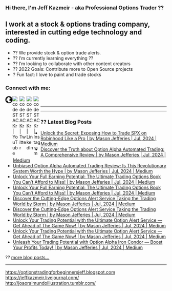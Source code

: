 

<!--
**jeffkazmeir/jeffkazmeir** is a ✨ _special_ ✨ repository because its `README.md` (this file) appears on your GitHub profile.

Here are some ideas to get you started:

- 🔭 I’m currently working on ...
- 🌱 I’m currently learning ...
- 👯 I’m looking to collaborate on ...
- 🤔 I’m looking for help with ...
- 💬 Ask me about ...
- 📫 How to reach me: ...
- 😄 Pronouns: ...
- ⚡ Fun fact: ...
-->
### Hi there, I'm Jeff Kazmeir - aka Professional Options Trader ??
## I work at a stock & options trading company, interested in cutting edge technology and coding.

- ?? We provide stock & option trade alerts.
- ?? I’m currently learning everything ??
- ?? I’m looking to collaborate with other content creators
- ?? 2022 Goals: Contribute more to Open Source projects
- ? Fun fact: I love to paint and trade stocks


### Connect with me:

[<img align="left" alt="codeSTACKr.com" width="22px" src="https://raw.githubusercontent.com/iconic/open-iconic/master/svg/globe.svg" />][website]
[<img align="left" alt="codeSTACKr | YouTube" width="22px" src="https://cdn.jsdelivr.net/npm/simple-icons@v3/icons/youtube.svg" />][youtube]
[<img align="left" alt="codeSTACKr | Twitter" width="22px" src="https://cdn.jsdelivr.net/npm/simple-icons@v3/icons/twitter.svg" />][twitter]
[<img align="left" alt="codeSTACKr | LinkedIn" width="22px" src="https://cdn.jsdelivr.net/npm/simple-icons@v3/icons/linkedin.svg" />][linkedin]
[<img align="left" alt="codeSTACKr | Instagram" width="22px" src="https://cdn.jsdelivr.net/npm/simple-icons@v3/icons/instagram.svg" />][instagram]

<br />

---

---

### ?? Latest Blog Posts

<!-- BLOG-POST-LIST:START -->
- [Unlock the Secret: Exposing How to Trade SPX on Robinhood Like a Pro | by Mason Jefferies | Jul, 2024 | Medium](https://tradingoptionsforbeginners.medium.com/unlock-the-secret-exposing-how-to-trade-spx-on-robinhood-like-a-pro-9b91ccb18826?source=ifttt--------------3)
- [Discover the Truth about Option Alpha Automated Trading: A Comprehensive Review | by Mason Jefferies | Jul, 2024 | Medium](https://tradingoptionsforbeginners.medium.com/discover-the-truth-about-option-alpha-automated-trading-a-comprehensive-review-925395e34513?source=ifttt--------------3)
- [Unbiased Option Alpha Automated Trading Review: Is This Revolutionary System Worth the Hype | by Mason Jefferies | Jul, 2024 | Medium](https://tradingoptionsforbeginners.medium.com/unbiased-option-alpha-automated-trading-review-is-this-revolutionary-system-worth-the-hype-991ff985594d?source=ifttt--------------3)
- [Unlock Your Full Earning Potential: The Ultimate Trading Options Book You Can’t Afford to Miss! | by Mason Jefferies | Jul, 2024 | Medium](https://tradingoptionsforbeginners.medium.com/unlock-your-full-earning-potential-the-ultimate-trading-options-book-you-cant-afford-to-miss-5706d80736fc?source=ifttt--------------3)
- [Unlock Your Full Earning Potential: The Ultimate Trading Options Book You Can’t Afford to Miss! | by Mason Jefferies | Jul, 2024 | Medium](https://tradingoptionsforbeginners.medium.com/unlock-your-full-earning-potential-the-ultimate-trading-options-book-you-cant-afford-to-miss-401819c8a8a3?source=ifttt--------------3)
- [Discover the Cutting-Edge Options Alert Service Taking the Trading World by Storm | by Mason Jefferies | Jul, 2024 | Medium](https://tradingoptionsforbeginners.medium.com/discover-the-cutting-edge-options-alert-service-taking-the-trading-world-by-storm-c8a56eb428b5?source=ifttt--------------3)
- [Discover the Cutting-Edge Options Alert Service Taking the Trading World by Storm | by Mason Jefferies | Jul, 2024 | Medium](https://tradingoptionsforbeginners.medium.com/discover-the-cutting-edge-options-alert-service-taking-the-trading-world-by-storm-3453250e79c9?source=ifttt--------------3)
- [Unlock Your Trading Potential with the Ultimate Option Alert Service — Get Ahead of The Game Now! | by Mason Jefferies | Jul, 2024 | Medium](https://tradingoptionsforbeginners.medium.com/unlock-your-trading-potential-with-the-ultimate-option-alert-service-get-ahead-of-the-game-now-99c338daf52c?source=ifttt--------------3)
- [Unlock Your Trading Potential with the Ultimate Option Alert Service — Get Ahead of The Game Now! | by Mason Jefferies | Jul, 2024 | Medium](https://tradingoptionsforbeginners.medium.com/unlock-your-trading-potential-with-the-ultimate-option-alert-service-get-ahead-of-the-game-now-2d981e8edc4c?source=ifttt--------------3)
- [Unleash Your Trading Potential with Option Alpha Iron Condor — Boost Your Profits Today! | by Mason Jefferies | Jul, 2024 | Medium](https://tradingoptionsforbeginners.medium.com/unleash-your-trading-potential-with-option-alpha-iron-condor-boost-your-profits-today-820bc49e7a60?source=ifttt--------------3)
<!-- BLOG-POST-LIST:END -->

?? [more blog posts...](https://theministerofcapitalism.com/blog/)

---


[website]: https://kingtradingsystems.com/blog/
[twitter]: https://twitter.com/optionstradejef
[youtube]: https://www.youtube.com/channel/UCEo82TuA0YdbXyO2oPecIHQ
[instagram]: https://tradingoptionsforbeginners.medium.com
[linkedin]: https://ca.linkedin.com/in/theministerofcapitalism
 https://optionstradingforbeginnersjeff.blogspot.com
 https://jeffkazmeir.livejournal.com/
 http://joaoraimundoillustration.tumblr.com/



